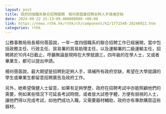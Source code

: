 ```yaml
---
layout: post
title: 政府四個職系聯合招聘展開　楊何蓓茵冀招聘足夠人手填補空缺
date: 2024-09-22 15:13:09.000000000 +08:00
link: https://news.rthk.hk/rthk/ch/component/k2/1771548-20240922.htm
categories: rthk
---
```


公務事務局局長楊何蓓茵說，一年一度四個職系的聯合招聘工作已經展開，當中包括政務主任、行政主任、貿易署的貿易助理主任，以及運輸署的二級運輸主任，招聘將於10月4日截止，呼籲無論是現時在大學就讀三，四年級的在學人士，又或者畢業生，都可以提出申請。

楊何蓓茵說，最大期望是招聘到足夠人手，填補所有政府空缺，希望在大學就讀的學生或畢業生都留意招聘廣告及政府工作。

另外，她希望傷健人士留意，如果有足夠學歷，政府在招聘考試中亦能照顧他們的需要，例如某些情況下可延長考試時間，或者放大試卷字體，方便有弱視的人士，讓他們得以完成考試，如他們成功入職，又需要器材輔助，政府亦有專款購買這些器材。
